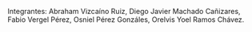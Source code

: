 Integrantes:
Abraham Vizcaíno Ruiz,
Diego Javier Machado Cañizares, 
Fabio Vergel Pérez, 
Osniel Pérez Gonzáles, 
Orelvis Yoel Ramos Chávez.
